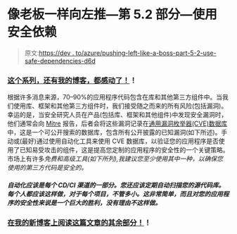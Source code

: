 # 像老板一样向左推—第 5.2 部分—使用安全依赖

> 原文:[https://dev . to/azure/pushing-left-like-a-boss-part-5-2-use-safe-dependencies-d6d](https://dev.to/azure/pushing-left-like-a-boss-part-5-2-use-safe-dependencies-d6d)

### [](#this-series-and-my-blog-have-moved-)[这个系列，还有我的博客，都感动了！](https://wehackpurple.com/5-2-safe-dependencies/)！

根据许多消息来源，70–90%的应用程序代码包含在库和其他第三方组件中。当我们使用库、框架和其他第三方组件时，我们接受随之而来的所有风险(包括漏洞)。幸运的是，当安全研究人员在产品(包括库、框架和其他组件)中发现安全漏洞时，他们通常会向 [Mitre](https://www.mitre.org) 报告，后者会将这些漏洞记录在[通用漏洞枚举器(CVE)数据库](https://cve.mitre.org)中，这是一个可公开搜索的数据库，包含所有公开披露的已知漏洞(如下所述)。手动或(最好)通过使用自动化工具来使用 CVE 数据库，以验证您的应用程序是否使用了已知易受攻击的组件，这是提高您定制的应用程序的安全性的一个关键策略。市场上有许多*免费和高级工具(如下所列),我建议您至少使用其中一种，以确保您使用的第三方代码是安全的。*

#### [](#)

##### 自动化应该是每个 CD/CI 渠道的一部分。您还应该定期自动扫描您的源代码库。每个人都应该这样做，对于每个项目，不管多小。这非常简单，而且对您的应用程序的安全性来说是一个巨大的胜利，没有理由不这样做。

#### [](#)

### [](#read-the-rest-of-this-article-on-my-new%C2%A0blog)[在我的新博客上阅读这篇文章的其余部分！](https://wehackpurple.com/5-2-safe-dependencies/)！